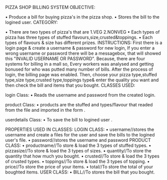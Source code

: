 PIZZA SHOP BILLING SYSTEM
OBJECTIVE:

•	Produce a bill for buying pizza's in the pizza shop.
•	Stores the bill to the logined user.
CATEGORY:

•	There are two types of pizza's that are 1.VEG 2.NONVEG
•	Each types of pizza has three types of stuffed flavours,size,crusted&toppings.
•	Each types of flavours & size has different prizes.
INSTRUCTIONS:
First there is a login page & create a username & password for new login,
If  you enter a wrong username or password there will be a messagebox,
that  will showed this "INVALID USERNAME OR PASSWORD".
Because, there are four systems for billing  in a mall so,
Every workers was analysed and getting bonused for who was putted many number of bills.
After the process of login, the billing page was enabled.
Then, choose your pizza type,stuffed type,size type,crusted type,toppings type&
enter the quality you want and then check the bill and items that you bought.
CLASSES USED:

login Class:
•	Reads  the username and password from the created login.

product Class:
•	products are the stuffed  and types/flavour  that  readed  from the
              file and imported in the form .

userdetails Class: 
•	To save the bill to logined user .

PROPERTIES USED IN CLASSES:
LOGIN CLASS:
•	username//stores the username and create a files for the user 
               and save the bills to the logined user's file.
•	password//stores the username and password
PRODUCT CLASS:
•	productname//To store & load the 3 types of stuffed types.
•	pizzasize//To store & load the 3 types of sizes.
•	quantity//To store the quantity that how much you bought.
•	crusted//To store & load the 3 types of crusted types.
•	toppings//To store & load the 3 types of topping.
•	price//To store the price of your items.
•	total//To store the total of your boughted items.
USER CLASS:
•	BILL//To stores the bill that you bought.

